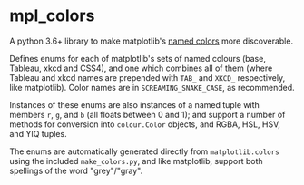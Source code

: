 # mpl_colors

A python 3.6+ library to make matplotlib's [named colors](https://matplotlib.org/examples/color/named_colors.html) more discoverable.

Defines enums for each of matplotlib's sets of named colours (base, Tableau, xkcd and CSS4), and one which combines all of them (where Tableau and xkcd names are prepended with `TAB_` and `XKCD_` respectively, like matplotlib).
Color names are in `SCREAMING_SNAKE_CASE`, as recommended.

Instances of these enums are also instances of a named tuple with members `r`, `g`, and `b` (all floats between 0 and 1); and support a number of methods for conversion into `colour.Color` objects, and RGBA, HSL, HSV, and YIQ tuples.

The enums are automatically generated directly from `matplotlib.colors` using the included `make_colors.py`, and like matplotlib, support both spellings of the word "grey"/"gray".

